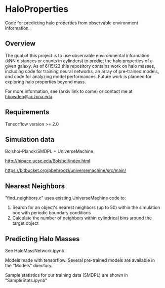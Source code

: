 # HaloProperties
Code for predicting halo properties from observable environment information.

## Overview

The goal of this project is to use observable environmental information (kNN distances or counts in cylinders) to predict the halo properties of a given galaxy.
As of 6/15/23 this repository contains work on halo masses, including code for training neural networks, an array of pre-trained models, and code for analyzing model performances. Future work is planned for exploring halo properties beyond mass.

For more information, see (arxiv link to come) or contact me at hbowden@arizona.edu


## Requirements

Tensorflow version >= 2.0



## Simulation data

Bolshoi-Planck/SMDPL + UniverseMachine

http://hipacc.ucsc.edu/Bolshoi/index.html

https://bitbucket.org/pbehroozi/universemachine/src/main/
 

## Nearest Neighbors

"find_neighbors.c" uses existing UniverseMachine code to:

1. Search for an object's nearest neighbors (up to 50) within the simulation box with periodic boundary conditions
2. Calculate the number of neighbors within cylindrical bins around the target object

## Predicting Halo Masses

See HaloMassNetwork.ipynb

Models made with tensorflow. Several pre-trained models are available in the "Models" directory.

Sample statistics for our training data (SMDPL) are shown in "SampleStats.ipynb"
